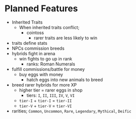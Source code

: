 # Planned Features
- Inherited Traits
  - When inherited traits conflict;
    - cointoss
      - rarer traits are less likely to win
- traits define stats
- NPCs commission breeds
- hybrids fight in arena
  - win fights to go up in rank
    - ranks: Roman Numerals
- fulfill commissions/battle for money
  - buy eggs with money
    - hatch eggs into new animals to breed
- breed rarer hybrids for more XP
  - higher tier = rarer eggs in shop
    - tiers: `I`, `II`, `III`, `IV`, `V`, `VI`
  - `tier-I` + `tier-I` = `tier-II`
  - `tier-V` + `tier-V` = `tier-VI`
- rarities; `Common`, `Uncommon`, `Rare`, `Legendary`, `Mythical`, `Deific`